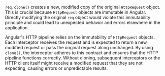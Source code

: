 `req.clone()` creates a new, modified copy of the original `HttpRequest` object. This is crucial because `HttpRequest` objects are immutable in Angular.  Directly modifying the original `req` object would violate this immutability principle and could lead to unexpected behavior and errors elsewhere in the application.

Angular's HTTP pipeline relies on the immutability of `HttpRequest` objects. Each interceptor receives the request and is expected to return a new, modified request or pass the original request along unchanged.  By using `clone()`, the interceptor adheres to this contract and ensures that the HTTP pipeline functions correctly.  Without cloning, subsequent interceptors or the HTTP client itself might receive a modified request that they are not expecting, causing errors or unpredictable results.